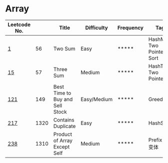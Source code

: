 # Array

| Leetcode No.  |   | Title        | Difficulty  | Frequency        | Tags |
| ------------- | ------------- | ------------- | ------------- | ------------- |------------- |
| [1](./Details/TwoSum.md)| 56 | Two Sum | Easy | ***** | HashMap, Two Pointers, Sort|
| [15](./Details/TwoSum.md)  | 57 | Three Sum | Medium | ***** | HashTable, Two Pointers |
| [121](./Details/Best%20Time%20to%20Buy%20and%20Sell%20Stock.md)  | 149 | Best Time to Buy and Sell Stock | Easy/Medium | ***** | Greedy |
| [217](./Details/Contains%20Duplicate.md)  | 1320 | Contains Duplicate | Easy | ***** | HashSet |
| [238](./Details/Product%20of%20Array%20Except%20Self.md)  | 1310 | Product of Array Except Self | Medium | ***** | Prefix Sum 变体 |
